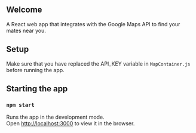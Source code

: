 ## Welcome
A React web app that integrates with the Google Maps API to find your mates near you.

## Setup
Make sure that you have replaced the API_KEY variable in `MapContainer.js` before running the app.

## Starting the app

### `npm start`

Runs the app in the development mode.<br>
Open [http://localhost:3000](http://localhost:3000) to view it in the browser.
